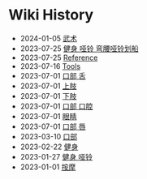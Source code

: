 # Wiki History

- 2024-01-05        [武术](/0016_武术)
- 2023-07-25        [健身 哑铃 弯腰哑铃划船](/0015_健身_哑铃_弯腰哑铃划船)
- 2023-07-25        [Reference](/0014_Reference)
- 2023-07-16        [Tools](/0013_Tools)
- 2023-07-01        [口部 舌](/0007_口部_舌)
- 2023-07-01        [上肢](/0010_上肢)
- 2023-07-01        [下肢](/0011_下肢)
- 2023-07-01        [口部 口腔](/0009_口部_口腔)
- 2023-07-01        [眼睛](/0012_眼睛)
- 2023-07-01        [口部 唇](/0008_口部_唇)
- 2023-03-10        [口部](/0006_口部)
- 2023-02-22        [健身](/0005_健身)
- 2023-01-27        [健身 哑铃](/0004_健身_哑铃)
- 2023-01-01        [按摩](/0003_按摩)
